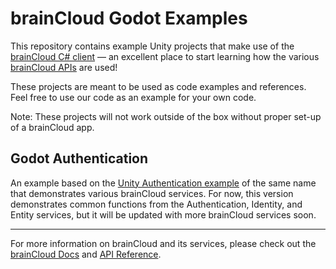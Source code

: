 # brainCloud Godot Examples

This repository contains example Unity projects that make use of the [brainCloud C# client](https://github.com/getbraincloud/braincloud-csharp) — an excellent place to start learning how the various [brainCloud APIs](https://getbraincloud.com/) are used!

These projects are meant to be used as code examples and references. Feel free to use our code as an example for your own code.

Note: These projects will not work outside of the box without proper set-up of a brainCloud app.

## Godot Authentication

An example based on the [Unity Authentication example](https://github.com/getbraincloud/examples-unity/tree/master/Authentication) of the same name that demonstrates various brainCloud services. For now, this version demonstrates common functions from the Authentication, Identity, and Entity services, but it will be updated with more brainCloud services soon.

---

For more information on brainCloud and its services, please check out the [brainCloud Docs](https://getbraincloud.com/apidocs/) and [API Reference](https://getbraincloud.com/apidocs/apiref/?csharp#introduction).
